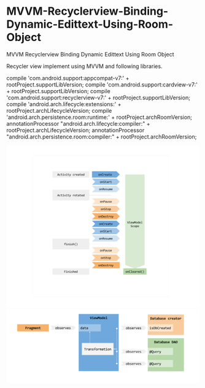 # MVVM-Recyclerview-Binding-Dynamic-Edittext-Using-Room-Object
MVVM Recyclerview Binding Dynamic Edittext Using Room Object

Recycler view implement using MVVM and following libraries.

compile 'com.android.support:appcompat-v7:' + rootProject.supportLibVersion;
compile 'com.android.support:cardview-v7:' + rootProject.supportLibVersion;
compile 'com.android.support:recyclerview-v7:' + rootProject.supportLibVersion;
compile 'android.arch.lifecycle:extensions:' + rootProject.archLifecycleVersion;
compile 'android.arch.persistence.room:runtime:' + rootProject.archRoomVersion;
annotationProcessor "android.arch.lifecycle:compiler:" + rootProject.archLifecycleVersion;
annotationProcessor "android.arch.persistence.room:compiler:" + rootProject.archRoomVersion;

![Alt text](/docs/images/VM_diagram.png?raw=true "MVVM Recyclerview Binding Dynamic Edittext Using Room Object")
![Alt text](/docs/images/VM_subscriptions.png?raw=true "MVVM Recyclerview Binding Dynamic Edittext Using Room Object")
